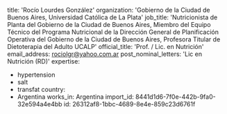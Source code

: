title: 'Rocío Lourdes González'
organization: 'Gobierno de la Ciudad de Buenos Aires, Universidad Católica de La Plata'
job_title: 'Nutricionista de Planta del Gobierno de la Ciudad de Buenos Aires, Miembro del Equipo Técnico del Programa Nutricional de la Dirección General de Planificación Operativa del Gobierno de la Ciudad de Buenos Aires, Profesora Titular de Dietoterapia del Adulto UCALP'
official_title: 'Prof. / Lic. en Nutrición'
email_address: rociolgr@yahoo.com.ar
post_nominal_letters: 'Lic en Nutrición (RD)'
expertise:
  - hypertension
  - salt
  - transfat
country:
  - Argentina
works_in: Argentina
import_id: 8441d1d6-7f0e-442b-9fa0-32e594a4e4bb
id: 26312af8-1bbc-4689-8e4e-859c23d6761f
